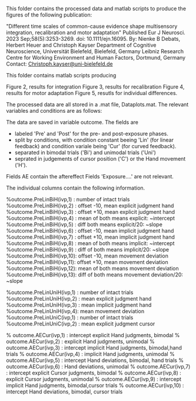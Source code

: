 This folder contains the processed data and matlab scripts to produce the figures of the following publication:

"Different time scales of common-cause evidence shape multisensory integration, recalibration and motor adaptation"
Published Eur J Neurosci. 2023 Sep;58(5):3253-3269. doi: 10.1111/ejn.16095. 
By: Nienke B Debats, Herbert Heuer and Christoph Kayser Department of Cognitive Neuroscience, Universität Bielefeld, Bielefeld, Germany Leibniz Research Centre for Working Environment and Human Factors, Dortmund, Germany Contact: Christoph.kayser@uni-bielefeld.de

This folder contains matlab scripts producing

Figure 2, results for integration
Figure 3, results for recalibration
Figure 4, results for motor adaptation
Figure 5, resutls for individual differences. 

The processed data are all stored in a .mat file, Dataplots.mat. The relevant variables and conditions are as follows:


The data are saved in variable outcome. The fields are 
- labeled 'Pre' and 'Post' for the pre- and post-exposure phases.
- split by conditions, with condition constant beeing 'Lin' (for linear feedback) and condition variale being 'Cur' (for curved feedback).
- separated in bimodal trials ('Bi') and unimodal trials ('Uni') 
- seprated in judgements of cursor position ('C') or the Hand movement ('H').


Fields AE contain the aftereffect
Fields 'Exposure....' are not relevant.

The individual columns contain the following information.


%outcome.PreLinBiH(ivp,1) : number of intact trials 
%outcome.PreLinBiH(ivp,2) : offset -10, mean explicit judgment hand 
%outcome.PreLinBiH(ivp,3) : offset +10, mean explicit judgment hand
%outcome.PreLinBiH(ivp,4) : mean of both means explicit: ~intercept
%outcome.PreLinBiH(ivp,5) : diff both means explicit/20: ~slope
%outcome.PreLinBiH(ivp,6) : offset -10, mean implicit judgment hand
%outcome.PreLinBiH(ivp,7) : offset +10, mean implicit judgment hand
%outcome.PreLinBiH(ivp,8) : mean of both means implicit: ~intercept
%outcome.PreLinBiH(ivp,9) : diff of both means implicit/20: ~slope
%outcome.PreLinBiH(ivp,10): offset -10, mean movement deviation
%outcome.PreLinBiH(ivp,11): offset +10, mean movement deviation
%outcome.PreLinBiH(ivp,12): mean of both means movement deviation 
%outcome.PreLinBiH(ivp,13): diff of both means movement deviation/20: ~slope 


%outcome.PreLinUniH(ivp,1) : number of intact trials 
%outcome.PreLinUniH(ivp,2) : mean explicit judgment hand 
%outcome.PreLinUniH(ivp,3) : mean implicit judgment hand
%outcome.PreLinUniH(ivp,4): mean movement deviation
%outcome.PreLinUniC(ivp,1) : number of intact trials 
%outcome.PreLinUniC(ivp,2) : mean explicit judgment cursor 

% outcome.AECur(ivp,1)  : intercept explicit Hand judgments, bimodal
% outcome.AECur(ivp,2)  : explicit Hand judgments, unimodal
% outcome.AECur(ivp,3)  : intercept implicit Hand judgments, bimodal,hand trials
% outcome.AECur(ivp,4)  : implicit Hand judgments, unimodal
% outcome.AECur(ivp,5)  : intercept Hand deviations, bimodal, hand trials
% outcome.AECur(ivp,6)  : Hand deviations, unimodal
% outcome.AECur(ivp,7)  : intercept explicit Cursor judgments, bimodal
% outcome.AECur(ivp,8)  : explicit Cursor judgments, unimodal
% outcome.AECur(ivp,9)  : intercept implicit Hand judgments, bimodal,cursor trials
% outcome.AECur(ivp,10) : intercept Hand deviations, bimodal, cursor trials

